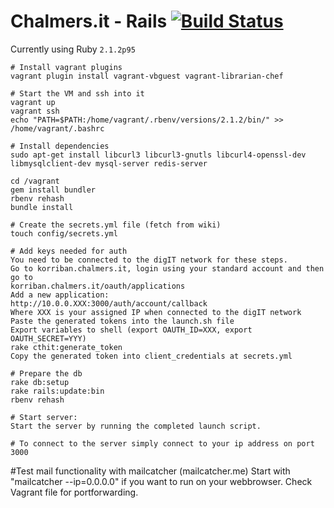 # Chalmers.it - Rails [![Build Status](https://travis-ci.org/cthit/chalmersit-rails.svg?branch=develop)](https://travis-ci.org/cthit/chalmersit-rails)

Currently using Ruby `2.1.2p95`

```
# Install vagrant plugins
vagrant plugin install vagrant-vbguest vagrant-librarian-chef

# Start the VM and ssh into it
vagrant up
vagrant ssh
echo "PATH=$PATH:/home/vagrant/.rbenv/versions/2.1.2/bin/" >> /home/vagrant/.bashrc

# Install dependencies
sudo apt-get install libcurl3 libcurl3-gnutls libcurl4-openssl-dev libmysqlclient-dev mysql-server redis-server

cd /vagrant
gem install bundler
rbenv rehash
bundle install

# Create the secrets.yml file (fetch from wiki)
touch config/secrets.yml

# Add keys needed for auth
You need to be connected to the digIT network for these steps.
Go to korriban.chalmers.it, login using your standard account and then go to
korriban.chalmers.it/oauth/applications
Add a new application:
http://10.0.0.XXX:3000/auth/account/callback
Where XXX is your assigned IP when connected to the digIT network
Paste the generated tokens into the launch.sh file
Export variables to shell (export OAUTH_ID=XXX, export OAUTH_SECRET=YYY)
rake cthit:generate_token
Copy the generated token into client_credentials at secrets.yml

# Prepare the db
rake db:setup
rake rails:update:bin
rbenv rehash

# Start server:
Start the server by running the completed launch script.

# To connect to the server simply connect to your ip address on port 3000
```

#Test mail functionality with mailcatcher (mailcatcher.me) Start with "mailcatcher --ip=0.0.0.0" if you want to run on your webbrowser. Check Vagrant file for portforwarding.